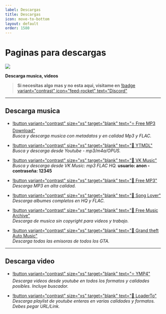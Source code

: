 ```yaml
---
label: Descargas
title: Descargas
icon: move-to-bottom
layout: default
order: 1580
---
```


# Paginas para descargas

![](https://i.postimg.cc/sf8p32LG/Header-Multimedia-1.png)

**Descarga musica, videos**

> **Si necesitas algo mas y no esta aqui, visitame en** [!badge variant="contrast" icon="feed-rocket" text="Discord"](https://discord.gg/hVKeY3uEru) 

---

## Descarga musica

- [!button variant="contrast" size="xs" target="blank" text="⭐ Free MP3 Download"](https://free-mp3-download.net/)     
  *Busca y descarga musica con metadatos y en calidad Mp3 y FLAC.*

- [!button variant="contrast" size="xs" target="blank" text="🔷 YTMDL"](https://ytmdl.deepjyoti30.dev/)      
  *Busca y descarga desde Youtube - mp3/m4a/OPUS.*   

- [!button variant="contrast" size="xs" target="blank" text="🔷 VK Music"](https://denr01.com/vkm/)     
  *Busca y descarga desde VK Music: mp3 FLAC HQ.* **usuario: anon - contraseña: 12345**    

- [!button variant="contrast" size="xs" target="blank" text="🔷 Free MP3"](https://freemp3cloud.com/)     
  *Descarga MP3 en alta calidad.*

- [!button variant="contrast" size="xs" target="blank" text="🔷 Song Lover"](https://songslover.vip/)     
  *Descarga albumes completos en HQ y FLAC.*

- [!button variant="contrast" size="xs" target="blank" text="🔷 Free Music Archive"](https://freemusicarchive.org/)     
  *Descarga de musica sin copyright para videos y trabajo.*

- [!button variant="contrast" size="xs" target="blank" text="🔷 Grand theft Auto Music"](https://two66.com/mirrors/?dir=GTA-Radio-Stations)      
  *Descarga todas las emisoras de todos los GTA.*

---

## Descarga video

- [!button variant="contrast" size="xs" target="blank" text="⭐ YMP4"](https://ymp4.cc/)     
  *Descarga videos desde youtube en todos los formatos y calidades posibles. Incluye buscador.*    

- [!button variant="contrast" size="xs" target="blank" text="🔷 LoaderTo"](https://en.loader.to/4/)       
  *Descarga playlist de youtube enteras en varias calidades y formatos. Debes pegar URL/Link.*
